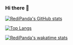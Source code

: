 ### Hi there 👋

[![RediPanda's GitHub stats](https://github-readme-stats.vercel.app/api?username=RediPanda&theme=tokyonight)](https://github.com/RediPanda/github-readme-stats)

[![Top Langs](https://github-readme-stats.vercel.app/api/top-langs/?username=RediPanda)](https://github.com/anuraghazra/github-readme-stats)

[![RediPanda's wakatime stats](https://github-readme-stats.vercel.app/api/wakatime?username=RediPanda)](https://github.com/anuraghazra/github-readme-stats)


<!--
**RediPanda/RediPanda** is a ✨ _special_ ✨ repository because its `README.md` (this file) appears on your GitHub profile.

Here are some ideas to get you started:

- 🔭 I’m currently working on ...
- 🌱 I’m currently learning ...
- 👯 I’m looking to collaborate on ...
- 🤔 I’m looking for help with ...
- 💬 Ask me about ...
- 📫 How to reach me: ...
- 😄 Pronouns: ...
- ⚡ Fun fact: ...
-->
